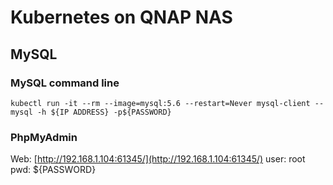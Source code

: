 # Kubernetes on QNAP NAS

## MySQL
### MySQL command line
```
kubectl run -it --rm --image=mysql:5.6 --restart=Never mysql-client -- mysql -h ${IP ADDRESS} -p${PASSWORD}
```

### PhpMyAdmin
Web: [http://192.168.1.104:61345/](http://192.168.1.104:61345/)
user: root
pwd: ${PASSWORD}

